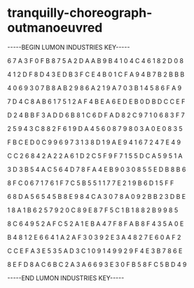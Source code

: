 # tranquilly-choreograph-outmanoeuvred

-----BEGIN LUMON INDUSTRIES KEY-----

6 7 A 3 F 0 F B 8 7 5 A 2 D A A B 9 B 4 1 0 4 C 4 6 1 8 2 D 0 8

4 1 2 D F 8 D 4 3 E D B 3 F C E 4 B 0 1 C F A 9 4 B 7 B 2 B B B

4 0 6 9 3 0 7 B 8 A B 2 9 8 6 A 2 1 9 A 7 0 3 B 1 4 5 8 6 F A 9

7 D 4 C 8 A B 6 1 7 5 1 2 A F 4 B E A 6 E D E B 0 D B D C C E F

D 2 4 B B F 3 A D D 6 B 8 1 C 6 D F A D 8 2 C 9 7 1 0 6 8 3 F 7

2 5 9 4 3 C 8 8 2 F 6 1 9 D A 4 5 6 0 8 7 9 8 0 3 A 0 E 0 8 3 5

F B C E D 0 C 9 9 6 9 7 3 1 3 8 D 1 9 A E 9 4 1 6 7 2 4 7 E 4 9

C C 2 6 8 4 2 A 2 2 A 6 1 D 2 C 5 F 9 F 7 1 5 5 D C A 5 9 5 1 A

3 D 3 B 5 4 A C 5 6 4 D 7 8 F A 4 E B 9 0 3 0 8 5 5 E D B 8 B 6

8 F C 0 6 7 1 7 6 1 F 7 C 5 B 5 5 1 1 7 7 E 2 1 9 B 6 D 1 5 F F

6 8 D A 5 6 5 4 5 B 8 E 9 8 4 C A 3 0 7 8 A 0 9 2 B B 2 3 D B E

1 8 A 1 B 6 2 5 7 9 2 0 C 8 9 E 8 7 F 5 C 1 B 1 8 8 2 B 9 9 8 5

8 C 6 4 9 5 2 A F C 5 2 A 1 E B A 4 7 F 8 F A B 8 F 4 3 5 A 0 E

B 4 8 1 2 E 6 6 4 1 A 2 A F 3 0 3 9 2 E 3 A 4 8 2 7 E 6 0 A F 2

C C E F A 3 E 5 3 5 A D 3 C 1 0 9 1 4 9 9 2 9 F 4 E 3 B 7 8 6 E

8 E F D 8 A C 6 B C 2 A 3 A 6 6 9 3 E 3 0 F B 5 8 F C 5 B D 4 9

-----END LUMON INDUSTRIES KEY-----
